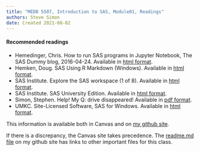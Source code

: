 ```yaml
---
title: "MEDB 5507, Introduction to SAS, Module01, Readings"
authors: Steve Simon
date: Created 2021-08-02
---
```


#### Recommended readings

+ Hemedinger, Chris. How to run SAS programs in Jupyter Notebook, The SAS Dummy blog, 2016-04-24. Available in [html format][hem1].
+ Hemken, Doug. SAS Using R Markdown (Windows). Available in [html format][hem2].
+ SAS Institute. Explore the SAS workspace (1 of 8). Available in [html format][sas1].
+ SAS Institute. SAS University Edition. Available in [html format][sas2].
+ Simon, Stephen. Help! My Q: drive disappeared! Available in [pdf format][sim1].
+ UMKC. Site-Licensed Software, SAS for Windows. Available in [html format][umk1].

This information is available both in Canvas and on [my github site][thisf].

If there is a discrepancy, the Canvas site takes precedence. The [readme.md file][mygit] on my github site has links to other important files for this class.

<!---my git--->
[thisf]: https://github.com/pmean/introduction-to-sas/blob/master/modules/5507-01-readings.md
[mygit]: https://github.com/pmean/introduction-to-sas/blob/master/README.md

[hem1]: https://blogs.sas.com/content/sasdummy/2016/04/24/how-to-run-sas-programs-in-jupyter-notebook/
[hem2]: https://www.ssc.wisc.edu/~hemken/SASworkshops/Markdown/SASmarkdown.html
[sas1]: http://support.sas.com/training/sas94/m3_1.htm
[sas2]: https://www.sas.com/en_us/software/university-edition.html
[sim1]: https://github.com/pmean/introduction-to-sql/blob/master/results/m01-lost-drive.pdf
[umk1]: https://www.umkc.edu/is/support/services/software/siteLicensed/SAS/Index.asp
